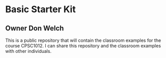 # Basic Starter Kit

## Owner Don Welch

This is a public repository that will contain the classroom examples for the course CPSC1012. I can share this repository and the classroom examples with other individuals.

